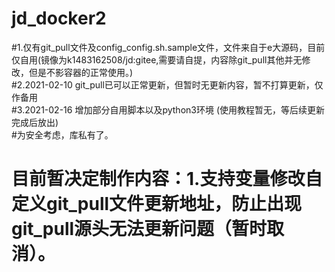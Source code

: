 # jd_docker2
#1.仅有git_pull文件及config_config.sh.sample文件，文件来自于e大源码，目前仅自用(镜像为k1483162508/jd:gitee,需要请自提，内容除git_pull其他并无修改，但是不影容器的正常使用。) \
#2.2021-02-10 git_pull已可以正常更新，但暂时无更新内容，暂不打算更新，仅作备用 \
#3.2021-02-16 增加部分自用脚本以及python3环境 (使用教程暂无，等后续更新完成后放出)\
#为安全考虑，库私有了。 

#  目前暂决定制作内容：1.支持变量修改自定义git_pull文件更新地址，防止出现git_pull源头无法更新问题（暂时取消）。